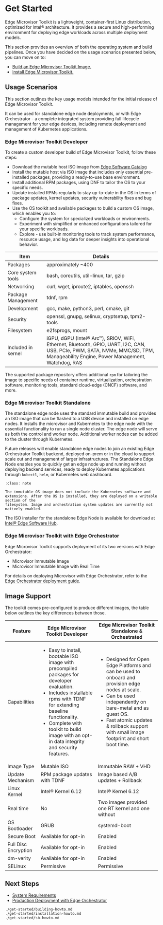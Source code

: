 # Get Started

Edge Microvisor Toolkit is a lightweight, container-first Linux distribution,
optimized for Intel® architecture. It provides a secure and high-performing environment for
deploying edge workloads across multiple deployment models.

This section provides an overview of both the operating system and build pipelines.
Once you have decided on the usage scenarios presented below, you can move on to:

- [Build an Edge Microvisor Toolkit Image.](./get-started/building-howto.md)
- [Install Edge Microvisor Toolkit.](./get-started/installation-howto.md)

## Usage Scenarios

This section outlines the key usage models intended for the initial release of
Edge Microvisor Toolkit.

It can be used for standalone edge node deployments, or with Edge
Orchestrator - a complete integrated system providing full lifecycle management for your edge
devices, including remote deployment and management of Kubernetes applications.

### Edge Microvisor Toolkit Developer

To create a custom developer build of Edge Microvisor Toolkit, follow these steps:

- Download the mutable host ISO image from
  [Edge Software Catalog](https://edgesoftwarecatalog.intel.com/)
- Install the mutable host via ISO image that includes only essential pre-installed packages,
  providing a ready-to-use base environment.
- Install additional RPM packages, using DNF to tailor the OS to your specific needs.
- Update installed RPMs regularly to stay up-to-date in the OS in terms of package updates,
  kernel updates, security vulnerability fixes and bug fixes.
- Use the OS toolkit and available packages to build a custom OS image, which enables you to:
  - Configure the system for specialized workloads or environments.
  - Experiment with simplified or enhanced configurations tailored for your specific workloads.
  - Explore - use built-in monitoring tools to track system performance, resource
    usage, and log data for deeper insights into operational behavior.

| Item              | Details                                         |
| ------------------| ----------------------------------------------- |
| Packages          | approximately ~400                              |
| Core system tools | bash, coreutils, util-linux, tar, gzip          |
| Networking        | curl, wget, iproute2, iptables, openssh         |
| Package Management | tdnf, rpm                                      |
| Development       | gcc, make, python3, perl, cmake, git            |
| Security          | openssl, gnupg, selinux, cryptsetup, tpm2-tools |
| Filesystem        | e2fsprogs, mount                                |
| Included in kernel | iGPU, dGPU (Intel® Arc&trade;), SRIOV, WiFi, Ethernet, Bluetooth, GPIO, UART, I2C, CAN, USB, PCIe, PWM, SATA, NVMe, MMC/SD, TPM, Manageability Engine, Power Management, Watchdog, RAS |


The supported package repository offers additional `rpm` for tailoring the image to specific
needs of container runtime, virtualization, orchestration software, monitoring tools,
standard cloud-edge (CNCF) software, and more.

### Edge Microvisor Toolkit Standalone

The standalone edge node uses the standard immutable build and provides an ISO image that
can be flashed to a USB device and installed on edge nodes. It installs the microvisor and
Kubernetes to the edge node with the essential functionality to run a single node cluster.
The edge node will serve as both the control and worker node. Additional worker nodes can be
added to the cluster through Kubernetes.

Future releases will enable standalone edge nodes to join an existing Edge Orchestrator
Toolkit backend, deployed on-prem or in the cloud to support scale out and management of
larger infrastructures. The Standalone Edge Node enables you to quickly get an edge node up
and running without deploying backend services, ready to deploy Kubernetes applications
through `kubectl`, `helm`, or Kubernetes web dashboard.

```{admonition} The standalone edge node does not support the real-time version currently.
:class: note

The immutable OS image does not include the Kubernetes software and
extensions. After the OS is installed, they are deployed on a writable section of the
filesystem. Image and orchestration system updates are currently not natively enabled.
```

The ISO installer for the standalone Edge Node is available for download at
[Intel® Edge Software Hub](https://edgesoftwarecatalog.intel.com/).


### Edge Microvisor Toolkit with Edge Orchestrator

Edge Microvisor Toolkit supports deployment of its two versions with Edge Orchestrator:

- Microvisor Immutable Image
- Microvisor Immutable Image with Real Time

For details on deploying Microvisor with Edge Orchestrator, refer to the
[Edge Orchestrator deployment guide](../user-guide/deployment-edge-orchestrator.md).

## Image Support

The toolkit comes pre-configured to produce different images, the table below outlines the key
differences between those.


|  Feature         | Edge Microvisor Toolkit Developer | Edge Microvisor Toolkit Standalone & Orchestrated                                   |
| -----------------| -------------------- | ------------------------------------------------- |
| Capabilities | <ul><li>Easy to install, bootable ISO image with precompiled packages for developer evaluation.</li> <li> Includes installable rpms with TDNF for extending baseline functionality.</li> <li>Complete with toolkit to build image with an opt-in data integrity and security features.</li></ul> | <ul><li>Designed for Open Edge Platforms and can be used to onboard and provision edge nodes at scale.</li><li>Can be used independently on bare-metal and as guest OS.</li><li>Fast atomic updates & rollback support with small image footprint and short boot time.|
| Image Type       | Mutable ISO          | Immutable RAW + VHD                               |
| Update Mechanism | RPM package updates with TDNF | Image based A/B updates + Rollback       |
| Linux Kernel     | Intel® Kernel 6.12   | Intel® Kernel 6.12                                |
| Real time        | No                   | Two images provided one RT kernel and one without |
| OS Bootloader    | GRUB                 | systemd-boot                                      |
| Secure Boot      | Available for opt-in | Enabled                                           |
| Full Disc Encryption | Available for opt-in | Enabled                                       |
| dm-verity        | Available for opt-in | Enabled                                           |
| SELinux          | Permissive           | Permissive                                        |

## Next Steps

- [System Requirements](./introduction)
- [Production Deployment with Edge Orchestrator](./deployment-edge-orchestrator.md)


```{toctree}
./get-started/building-howto.md
./get-started/installation-howto.md
./get-started/sb-howto.md
```
